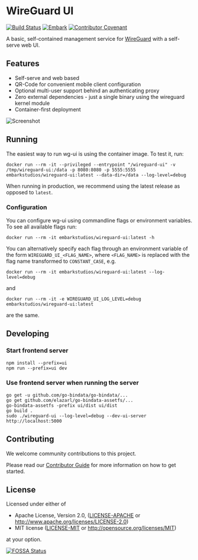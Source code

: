# WireGuard UI

[![Build Status](https://github.com/embarkstudios/wg-ui/workflows/Docker%20Image%20CI/badge.svg)](https://github.com/EmbarkStudios/wg-ui/actions)
[![Embark](https://img.shields.io/badge/embark-open%20source-blueviolet.svg)](https://github.com/EmbarkStudios)
[![Contributor Covenant](https://img.shields.io/badge/contributor%20covenant-v1.4%20adopted-ff69b4.svg)](CODE_OF_CONDUCT.md)

A basic, self-contained management service for [WireGuard](https://wireguard.com) with a self-serve web UI.

## Features

 * Self-serve and web based
 * QR-Code for convenient mobile client configuration
 * Optional multi-user support behind an authenticating proxy
 * Zero external dependencies - just a single binary using the wireguard kernel module
 * Container-first deployment

![Screenshot](wireguard-ui.png)

## Running

The easiest way to run wg-ui is using the container image. To test it, run:

```docker run --rm -it --privileged --entrypoint "/wireguard-ui" -v /tmp/wireguard-ui:/data -p 8080:8080 -p 5555:5555 embarkstudios/wireguard-ui:latest --data-dir=/data --log-level=debug```

When running in production, we recommend using the latest release as opposed to `latest`.

### Configuration

You can configure wg-ui using commandline flags or environment variables.
To see all available flags run:

```docker run --rm -it embarkstudios/wireguard-ui:latest -h```

You can alternatively specify each flag through an environment variable of the form `WIREGUARD_UI_<FLAG_NAME>`, where `<FLAG_NAME>` is replaced with the flag name transformed to `CONSTANT_CASE`, e.g.

```docker run --rm -it embarkstudios/wireguard-ui:latest --log-level=debug```

and

```docker run --rm -it -e WIREGUARD_UI_LOG_LEVEL=debug embarkstudios/wireguard-ui:latest```

are the same.

## Developing

### Start frontend server
```
npm install --prefix=ui
npm run --prefix=ui dev
```

### Use frontend server when running the server

```
go get -u github.com/go-bindata/go-bindata/...
go get github.com/elazarl/go-bindata-assetfs/...
go-bindata-assetfs -prefix ui/dist ui/dist
go build .
sudo ./wireguard-ui --log-level=debug --dev-ui-server http://localhost:5000
```

## Contributing

We welcome community contributions to this project.

Please read our [Contributor Guide](CONTRIBUTING.md) for more information on how to get started.

## License
Licensed under either of

* Apache License, Version 2.0, ([LICENSE-APACHE](LICENSE-APACHE) or http://www.apache.org/licenses/LICENSE-2.0)
* MIT license ([LICENSE-MIT](LICENSE-MIT) or http://opensource.org/licenses/MIT)

at your option.

[![FOSSA Status](https://app.fossa.io/api/projects/git%2Bgithub.com%2FEmbarkStudios%2Fwireguard-ui.svg?type=large)](https://app.fossa.io/projects/git%2Bgithub.com%2FEmbarkStudios%2Fwireguard-ui?ref=badge_large)
